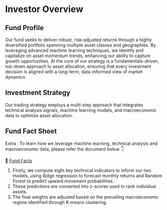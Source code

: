 # Investor Overview

## Fund Profile

Our fund seeks to deliver robust, risk-adjusted returns through a highly diversified portfolio spanning multiple asset classes and geographies. By leveraging advanced machine learning techniques, we identify and capitalize on asset momentum trends, enhancing our ability to capture growth opportunities. At the core of our strategy is a fundamentals-driven, top-down approach to asset allocation, ensuring that every investment decision is aligned with a long-term, data-informed view of market dynamics.

## Investment Strategy

Our trading strategy employs a multi-step approach that integrates technical analysis signals, machine learning models, and macroeconomic data to optimize asset allocation. 


## Fund Fact Sheet






Extra : To learn how we leverage machine learning, technical analysis and macroeconomic data, please refer the document below 👇

📄 [Fund Facts](https://github.com/fangsitang/Trading-Algo-Random-Forest/blob/bf3ad9d70a75e0b76c86fb454aa724c2de76731c/Rapport_ML_Trend-Following.pdf)


1) Firstly, we compute eight key technical indicators to inform our two models, using Ridge regression to forecast monthly returns and Random Forest to predict upward movement probabilities.
2) These predictions are converted into z-scores used to rank individual assets.
3) The final weights are adjusted based on the prevailing macroeconomic regime identified through K-means clustering. 

